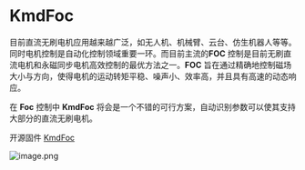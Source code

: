 # KmdFoc


目前直流无刷电机应用越来越广泛，如无人机、机械臂、云台、仿生机器人等等。同时电机控制是自动化控制领域重要一环。而目前主流的**FOC** 控制是目前无刷直流电机和永磁同步电机高效控制的最优方法之一。**FOC** 旨在通过精确地控制磁场大小与方向，使得电机的运动转矩平稳、噪声小、效率高，并且具有高速的动态响应。

在 **Foc** 控制中 **KmdFoc** 将会是一个不错的可行方案，自动识别参数可以使其支持大部分的直流无刷电机。

开源固件 [KmdFoc](https://github.com/vseasky/KmdFoc)

![image.png](https://www.liuwei.pub/kmdfoc/2023/01/18/63c78a4535a41.png)

<!-- <ArtPlayer
  src="https://www.liuwei.pub/blog/kmdfoc/WIN_20220722_19_44_53_Pro_7_2.mp4"
  poster="https://www.liuwei.pub/kmdfoc/2023/01/18/63c78a31ea6ab.png"
/> -->

<BiliBili bvid="BV1BY4y1j7U6" />
